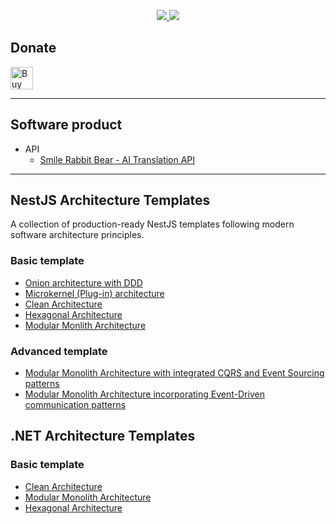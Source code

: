 <!-- ### Hi there 👋 -->
<p align="center"> 
  <!--
  <a href="https://github.com/anuraghazra/github-readme-stats">
    <img src="http://github-profile-summary-cards.vercel.app/api/cards/profile-details?username=deadislove&theme=dark">
  </a> -->
  <a href="https://github.com/anuraghazra/github-readme-stats"><img src="https://github-readme-stats.vercel.app/api?username=deadislove&count_private=true&theme=dark&include_all_commits=true&show_icons=true">
  </a>
  <a href="https://github.com/anuraghazra/github-readme-stats">
     <img src="https://github-readme-stats.vercel.app/api/top-langs/?username=deadislove&layout=compact&theme=dark">
  </a>
</p>
  
<!--
**deadislove/deadislove** is a ✨ _special_ ✨ repository because its `README.md` (this file) appears on your GitHub profile.

Here are some ideas to get you started:

- 🔭 I’m currently working on ...
- 🌱 I’m currently learning ...
- 👯 I’m looking to collaborate on ...
- 🤔 I’m looking for help with ...
- 💬 Ask me about ...
- 📫 How to reach me: ...
- 😄 Pronouns: ...
- ⚡ Fun fact: ...
-->

## Donate

<a href='https://ko-fi.com/F1F82YR41' target='_blank'><img height='36' style='border:0px;height:36px;' src='https://storage.ko-fi.com/cdn/kofi6.png?v=6' border='0' alt='Buy Me a Coffee at ko-fi.com' /></a>

---

## Software product

- API
    - [Smile Rabbit Bear - AI Translation API](https://rapidapi.com/dawei.lin7689/api/smile-rabbit-bear-ai-translation-api/playground/apiendpoint_e10ce7f4-f6cf-472e-9884-918177ee68b9)
 
---

## NestJS Architecture Templates

A collection of production-ready NestJS templates following modern software architecture principles.

### Basic template

- [Onion architecture with DDD](https://github.com/deadislove/nestJS-onion-ddd-template)
- [Microkernel (Plug-in) architecture](https://github.com/deadislove/nestJS-microkernel-architecture-template)
- [Clean Architecture](https://github.com/deadislove/nestJS-clean-architecture-template)
- [Hexagonal Architecture](https://github.com/deadislove/nestJS-hexagonal-architecture-template)
- [Modular Monlith Architecture](https://github.com/deadislove/nestJS-modular-monolith-architecture-template)

### Advanced template

- [Modular Monolith Architecture with integrated CQRS and Event Sourcing patterns](https://github.com/deadislove/nestJS-modular-monolith-cqrs-event-sourcing-architecture-template)
- [Modular Monolith Architecture incorporating Event-Driven communication patterns](https://github.com/deadislove/nestJS-modular-monolith-event-driven-architecture-template)

## .NET Architecture Templates  

### Basic template

- [Clean Architecture](https://github.com/deadislove/dotnet-CleanArchMediatR-template) 
- [Modular Monolith Architecture](https://github.com/deadislove/dotnet-ModularMonolith-template)
- [Hexagonal Architecture](https://github.com/deadislove/dotnet-HexaCleanHybArch-template)

